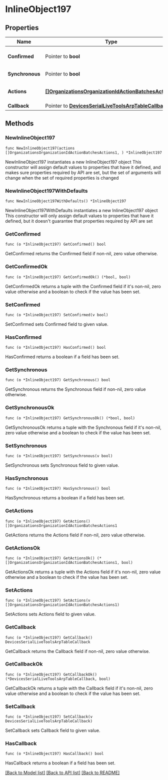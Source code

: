 # InlineObject197

## Properties

Name | Type | Description | Notes
------------ | ------------- | ------------- | -------------
**Confirmed** | Pointer to **bool** | Set to true for immediate execution. Set to false if the action should be previewed before executing. This property cannot be unset once it is true. Defaults to false. | [optional] 
**Synchronous** | Pointer to **bool** | Set to true to force the batch to run synchronous. There can be at most 20 actions in synchronous batch. Defaults to false. | [optional] 
**Actions** | [**[]OrganizationsOrganizationIdActionBatchesActions1**](OrganizationsOrganizationIdActionBatchesActions1.md) | A set of changes to make as part of this action (&lt;a href&#x3D;&#39;https://developer.cisco.com/meraki/api/#/rest/guides/action-batches/&#39;&gt;more details&lt;/a&gt;) | 
**Callback** | Pointer to [**DevicesSerialLiveToolsArpTableCallback**](DevicesSerialLiveToolsArpTableCallback.md) |  | [optional] 

## Methods

### NewInlineObject197

`func NewInlineObject197(actions []OrganizationsOrganizationIdActionBatchesActions1, ) *InlineObject197`

NewInlineObject197 instantiates a new InlineObject197 object
This constructor will assign default values to properties that have it defined,
and makes sure properties required by API are set, but the set of arguments
will change when the set of required properties is changed

### NewInlineObject197WithDefaults

`func NewInlineObject197WithDefaults() *InlineObject197`

NewInlineObject197WithDefaults instantiates a new InlineObject197 object
This constructor will only assign default values to properties that have it defined,
but it doesn't guarantee that properties required by API are set

### GetConfirmed

`func (o *InlineObject197) GetConfirmed() bool`

GetConfirmed returns the Confirmed field if non-nil, zero value otherwise.

### GetConfirmedOk

`func (o *InlineObject197) GetConfirmedOk() (*bool, bool)`

GetConfirmedOk returns a tuple with the Confirmed field if it's non-nil, zero value otherwise
and a boolean to check if the value has been set.

### SetConfirmed

`func (o *InlineObject197) SetConfirmed(v bool)`

SetConfirmed sets Confirmed field to given value.

### HasConfirmed

`func (o *InlineObject197) HasConfirmed() bool`

HasConfirmed returns a boolean if a field has been set.

### GetSynchronous

`func (o *InlineObject197) GetSynchronous() bool`

GetSynchronous returns the Synchronous field if non-nil, zero value otherwise.

### GetSynchronousOk

`func (o *InlineObject197) GetSynchronousOk() (*bool, bool)`

GetSynchronousOk returns a tuple with the Synchronous field if it's non-nil, zero value otherwise
and a boolean to check if the value has been set.

### SetSynchronous

`func (o *InlineObject197) SetSynchronous(v bool)`

SetSynchronous sets Synchronous field to given value.

### HasSynchronous

`func (o *InlineObject197) HasSynchronous() bool`

HasSynchronous returns a boolean if a field has been set.

### GetActions

`func (o *InlineObject197) GetActions() []OrganizationsOrganizationIdActionBatchesActions1`

GetActions returns the Actions field if non-nil, zero value otherwise.

### GetActionsOk

`func (o *InlineObject197) GetActionsOk() (*[]OrganizationsOrganizationIdActionBatchesActions1, bool)`

GetActionsOk returns a tuple with the Actions field if it's non-nil, zero value otherwise
and a boolean to check if the value has been set.

### SetActions

`func (o *InlineObject197) SetActions(v []OrganizationsOrganizationIdActionBatchesActions1)`

SetActions sets Actions field to given value.


### GetCallback

`func (o *InlineObject197) GetCallback() DevicesSerialLiveToolsArpTableCallback`

GetCallback returns the Callback field if non-nil, zero value otherwise.

### GetCallbackOk

`func (o *InlineObject197) GetCallbackOk() (*DevicesSerialLiveToolsArpTableCallback, bool)`

GetCallbackOk returns a tuple with the Callback field if it's non-nil, zero value otherwise
and a boolean to check if the value has been set.

### SetCallback

`func (o *InlineObject197) SetCallback(v DevicesSerialLiveToolsArpTableCallback)`

SetCallback sets Callback field to given value.

### HasCallback

`func (o *InlineObject197) HasCallback() bool`

HasCallback returns a boolean if a field has been set.


[[Back to Model list]](../README.md#documentation-for-models) [[Back to API list]](../README.md#documentation-for-api-endpoints) [[Back to README]](../README.md)


